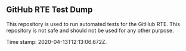 ## GitHub RTE Test Dump

This repository is used to run automated tests for the GitHub RTE.
This repository is not safe and should not be used for any other purpose.

Time stamp: 2020-04-13T12:13:06.672Z.

